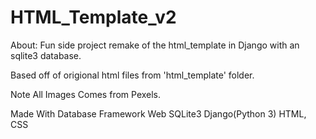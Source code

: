 # HTML_Template_v2
About: Fun side project remake of the html_template in Django with an sqlite3 database.

Based off of origional html files from 'html_template' folder.

Note All Images Comes from Pexels.

Made With
Database          Framework               Web
SQLite3           Django(Python 3)        HTML, CSS

